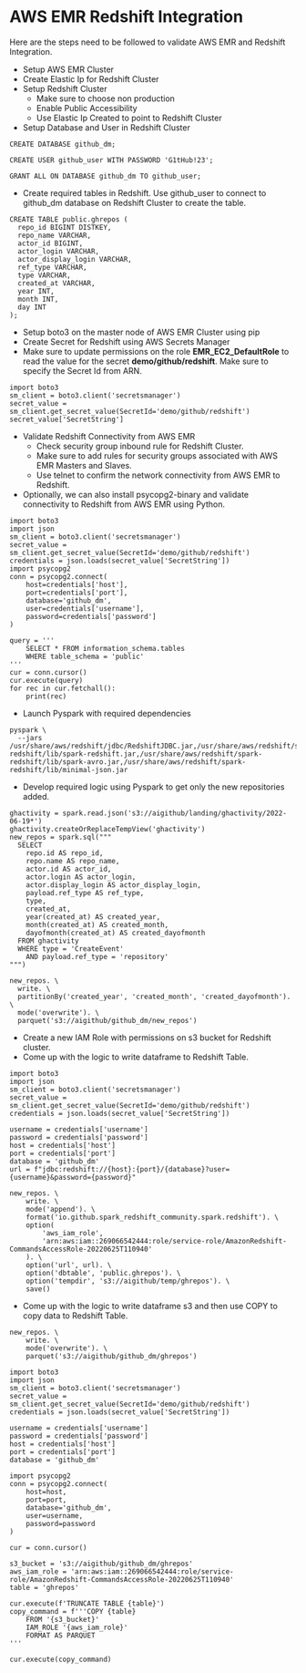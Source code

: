 # AWS EMR Redshift Integration

Here are the steps need to be followed to validate AWS EMR and Redshift Integration.
* Setup AWS EMR Cluster
* Create Elastic Ip for Redshift Cluster
* Setup Redshift Cluster
    * Make sure to choose non production
    * Enable Public Accessibility
    * Use Elastic Ip Created to point to Redshift Cluster
* Setup Database and User in Redshift Cluster
```
CREATE DATABASE github_dm;

CREATE USER github_user WITH PASSWORD 'G1tHub!23';

GRANT ALL ON DATABASE github_dm TO github_user;
```
* Create required tables in Redshift. Use github_user to connect to github_dm database on Redshift Cluster to create the table.
```
CREATE TABLE public.ghrepos (
  repo_id BIGINT DISTKEY,
  repo_name VARCHAR,
  actor_id BIGINT,
  actor_login VARCHAR,
  actor_display_login VARCHAR,
  ref_type VARCHAR,
  type VARCHAR,
  created_at VARCHAR,
  year INT,
  month INT,
  day INT
);
```
* Setup boto3 on the master node of AWS EMR Cluster using pip
* Create Secret for Redshift using AWS Secrets Manager
* Make sure to update permissions on the role **EMR_EC2_DefaultRole** to read the value for the secret **demo/github/redshift**. Make sure to specify the Secret Id from ARN.
```
import boto3
sm_client = boto3.client('secretsmanager')
secret_value = sm_client.get_secret_value(SecretId='demo/github/redshift')
secret_value['SecretString']
```
* Validate Redshift Connectivity from AWS EMR
    * Check security group inbound rule for Redshift Cluster.
    * Make sure to add rules for security groups associated with AWS EMR Masters and Slaves.
    * Use telnet to confirm the network connectivity from AWS EMR to Redshift.
* Optionally, we can also install psycopg2-binary and validate connectivity to Redshift from AWS EMR using Python.
```
import boto3
import json
sm_client = boto3.client('secretsmanager')
secret_value = sm_client.get_secret_value(SecretId='demo/github/redshift')
credentials = json.loads(secret_value['SecretString'])
import psycopg2
conn = psycopg2.connect(
    host=credentials['host'],
    port=credentials['port'],
    database='github_dm',
    user=credentials['username'],
    password=credentials['password']
)

query = '''
    SELECT * FROM information_schema.tables
    WHERE table_schema = 'public'
'''
cur = conn.cursor()
cur.execute(query)
for rec in cur.fetchall():
    print(rec)
```
* Launch Pyspark with required dependencies
```
pyspark \
  --jars /usr/share/aws/redshift/jdbc/RedshiftJDBC.jar,/usr/share/aws/redshift/spark-redshift/lib/spark-redshift.jar,/usr/share/aws/redshift/spark-redshift/lib/spark-avro.jar,/usr/share/aws/redshift/spark-redshift/lib/minimal-json.jar
```
* Develop required logic using Pyspark to get only the new repositories added.

```
ghactivity = spark.read.json('s3://aigithub/landing/ghactivity/2022-06-19*')
ghactivity.createOrReplaceTempView('ghactivity')
new_repos = spark.sql("""
  SELECT
    repo.id AS repo_id,
    repo.name AS repo_name,
    actor.id AS actor_id,
    actor.login AS actor_login,
    actor.display_login AS actor_display_login,
    payload.ref_type AS ref_type,
    type,
    created_at,
    year(created_at) AS created_year,
    month(created_at) AS created_month,
    dayofmonth(created_at) AS created_dayofmonth
  FROM ghactivity
  WHERE type = 'CreateEvent'
    AND payload.ref_type = 'repository'
""")

new_repos. \
  write. \
  partitionBy('created_year', 'created_month', 'created_dayofmonth'). \
  mode('overwrite'). \
  parquet('s3://aigithub/github_dm/new_repos')
```
* Create a new IAM Role with permissions on s3 bucket for Redshift cluster.
* Come up with the logic to write dataframe to Redshift Table.
```
import boto3
import json
sm_client = boto3.client('secretsmanager')
secret_value = sm_client.get_secret_value(SecretId='demo/github/redshift')
credentials = json.loads(secret_value['SecretString'])

username = credentials['username']
password = credentials['password']
host = credentials['host']
port = credentials['port']
database = 'github_dm'
url = f"jdbc:redshift://{host}:{port}/{database}?user={username}&password={password}"

new_repos. \
    write. \
    mode('append'). \
    format('io.github.spark_redshift_community.spark.redshift'). \
    option(
        'aws_iam_role', 
        'arn:aws:iam::269066542444:role/service-role/AmazonRedshift-CommandsAccessRole-20220625T110940'
    ). \
    option('url', url). \
    option('dbtable', 'public.ghrepos'). \
    option('tempdir', 's3://aigithub/temp/ghrepos'). \
    save()
```
* Come up with the logic to write dataframe s3 and then use COPY to copy data to Redshift Table.
```
new_repos. \
    write. \
    mode('overwrite'). \
    parquet('s3://aigithub/github_dm/ghrepos')

import boto3
import json
sm_client = boto3.client('secretsmanager')
secret_value = sm_client.get_secret_value(SecretId='demo/github/redshift')
credentials = json.loads(secret_value['SecretString'])

username = credentials['username']
password = credentials['password']
host = credentials['host']
port = credentials['port']
database = 'github_dm'

import psycopg2
conn = psycopg2.connect(
    host=host,
    port=port,
    database='github_dm',
    user=username,
    password=password
)

cur = conn.cursor()

s3_bucket = 's3://aigithub/github_dm/ghrepos'
aws_iam_role = 'arn:aws:iam::269066542444:role/service-role/AmazonRedshift-CommandsAccessRole-20220625T110940'
table = 'ghrepos'

cur.execute(f'TRUNCATE TABLE {table}')
copy_command = f'''COPY {table}
    FROM '{s3_bucket}'
    IAM_ROLE '{aws_iam_role}'
    FORMAT AS PARQUET
'''

cur.execute(copy_command)
```